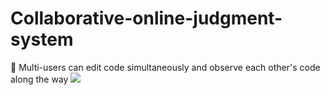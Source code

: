 # Collaborative-online-judgment-system
🚀 Multi-users can edit code simultaneously and observe each other's code along the way
<a href="https://996.icu"><img src="https://img.shields.io/badge/link-996.icu-red.svg"></a>
